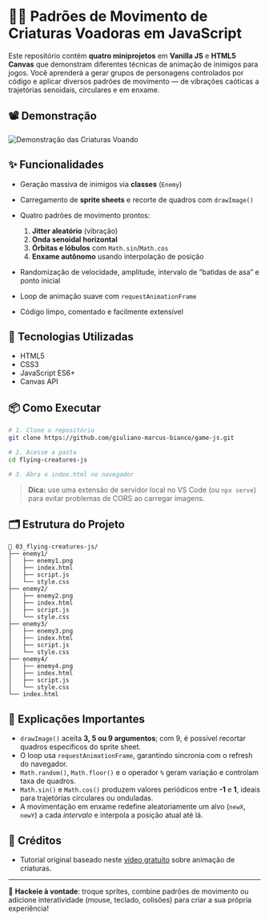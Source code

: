 # 🦇🌀 Padrões de Movimento de Criaturas Voadoras em JavaScript

Este repositório contém **quatro miniprojetos** em **Vanilla JS** e **HTML5 Canvas** que demonstram diferentes técnicas de animação de inimigos para jogos. Você aprenderá a gerar grupos de personagens controlados por código e aplicar diversos padrões de movimento — de vibrações caóticas a trajetórias senoidais, circulares e em enxame.

## 📽️ Demonstração

<!-- Adicione aqui um gif demonstrando as animações em funcionamento -->

![Demonstração das Criaturas Voando](./demo-flying-creatures.gif)

## ✨ Funcionalidades

* Geração massiva de inimigos via **classes** (`Enemy`)
* Carregamento de **sprite sheets** e recorte de quadros com `drawImage()`
* Quatro padrões de movimento prontos:

  1. **Jitter aleatório** (vibração)
  2. **Onda senoidal horizontal**
  3. **Órbitas e lóbulos** com `Math.sin`/`Math.cos`
  4. **Enxame autônomo** usando interpolação de posição
* Randomização de velocidade, amplitude, intervalo de “batidas de asa” e ponto inicial
* Loop de animação suave com `requestAnimationFrame`
* Código limpo, comentado e facilmente extensível

## 🧱 Tecnologias Utilizadas

* HTML5
* CSS3
* JavaScript ES6+
* Canvas API

## 📦 Como Executar

```bash
# 1. Clone o repositório
git clone https://github.com/giuliano-marcus-bianco/game-js.git

# 2. Acesse a pasta
cd flying-creatures-js

# 3. Abra o index.html no navegador
```

> **Dica:** use uma extensão de servidor local no VS Code (ou `npx serve`) para evitar problemas de CORS ao carregar imagens.

## 🗂️ Estrutura do Projeto

```text
📁 03_flying-creatures-js/
├── enemy1/
│   ├── enemy1.png
│   ├── index.html
│   ├── script.js
│   └── style.css
├── enemy2/
│   ├── enemy2.png
│   ├── index.html
│   ├── script.js
│   └── style.css
├── enemy3/
│   ├── enemy3.png
│   ├── index.html
│   ├── script.js
│   └── style.css
├── enemy4/
│   ├── enemy4.png
│   ├── index.html
│   ├── script.js
│   └── style.css
└── index.html
```

## 📝 Explicações Importantes

* `drawImage()` aceita **3, 5 ou 9 argumentos**; com 9, é possível recortar quadros específicos do sprite sheet.
* O loop usa `requestAnimationFrame`, garantindo sincronia com o refresh do navegador.
* `Math.random()`, `Math.floor()` e o operador `%` geram variação e controlam taxa de quadros.
* `Math.sin()` e `Math.cos()` produzem valores periódicos entre **-1** e **1**, ideais para trajetórias circulares ou onduladas.
* A movimentação em enxame redefine aleatoriamente um alvo (`newX`, `newY`) a cada *intervalo* e interpola a posição atual até lá.

## 🔄 Créditos

* Tutorial original baseado neste [vídeo gratuito](https://www.youtube.com/watch?v=pyhb8Y9qKUI&list=PLYElE_rzEw_uryBrrzu2E626MY4zoXvx2&index=6) sobre animação de criaturas.
---

👾 **Hackeie à vontade**: troque sprites, combine padrões de movimento ou adicione interatividade (mouse, teclado, colisões) para criar a sua própria experiência!
